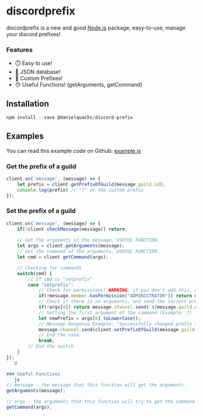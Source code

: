 # discordprefix

discordprefix is a new and good [Node.js](https://nodejs.org) package, easy-to-use, manage your discord prefixes!

### Features

- ⏱️ Easy to use!
- 📁 JSON database!
- 🤖 Custom Prefixes!
- 😯 Useful Functions! (getArguments, getCommand)

## Installation

```js
npm install --save @danielquacks/discord-prefix
```

## Examples

You can read this example code on Github: [example.js](https://github.com/xMercyTheDeveloper/discordprefix/blob/master/example.js)

### Get the prefix of a guild

```js
client.on('message', (message) => {
    let prefix = client.getPrefixOfGuild(message.guild.id);
    console.log(prefix) // "!" or the custom prefix
});
```

### Set the prefix of a guild

```js
client.on('message', (message) => {
    if(!client.checkMessage(message)) return;
    
    // Get the arguments of the message. USEFUL FUNCTION.
    let args = client.getArguments(message);
    // Get the command of the arguments. USEFUL FUNCTION.
    let cmd = client.getCommand(args);

    // Checking for commands
    switch(cmd) {
        // If cmd is "setprefix"
        case "setprefix":
            // Check for permissions! WARNING: if you don't add this, all members can use this command!
            if(!message.member.hasPermission("ADMINISTRATOR")) return message.channel.send('You don\'t have permission to use this command!');
            // Check if there is no arguments, and send the current prefix of the guild.
            if(!args[0]) return message.channel.send(`${message.guild.name}'s Current prefix is \`${client.getPrefixOfGuild(message.guild.id)}\``);
            // Getting the first argument of the command (Example: ?)
            let newPrefix = args[0].toLowerCase();
            // Message Response Example: "Successfully changed prefix to `?`"
            message.channel.send(client.setPrefixOfGuild(message.guild.id, newPrefix));
            // End the case.
            break;
        // End the switch
    }
});
```@

### Useful Functions
```js
// message - the message that this function will get the arguments.
getArguments(message);

// args - the arguments that this function will try to get the command.
getCommand(args);
```